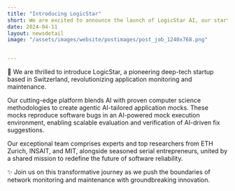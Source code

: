 ```yaml
---
title: "Introducing LogicStar"
short: We are excited to announce the launch of LogicStar AI, our startup to revolutionize application monitoring.
date: 2024-04-11
layout: newsdetail
image: "/assets/images/website/postimages/post_job_1240x768.png"


---
```


🚀 We are thrilled to introduce LogicStar, a pioneering deep-tech startup based in Switzerland, revolutionizing application monitoring and maintenance.

Our cutting-edge platform blends AI with proven computer science methodologies to create agentic AI-tailored application mocks. These mocks reproduce software bugs in an AI-powered mock execution environment, enabling scalable evaluation and verification of AI-driven fix suggestions.

Our exceptional team comprises experts and top researchers from ETH Zurich, INSAIT, and MIT, alongside seasoned serial entrepreneurs, united by a shared mission to redefine the future of software reliability.

✨ Join us on this transformative journey as we push the boundaries of network monitoring and maintenance with groundbreaking innovation.
